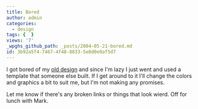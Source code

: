 ```yaml
---
title: Bored
author: admin
categories:
  - design
tags: {  }
views: '7'
_wpghs_github_path: _posts/2004-05-21-bored.md
id: 3b92a5f4-7467-4f48-8833-5e8d0e0af5d7
---
```

<p>I got bored of my <a href="http://www.mennoboy.com/chris/archives/images/wint04design.html">old design</a> and since I'm lazy I just went and used a template that someone else built.  If I get around to it I'll change the colors and graphics a bit to suit me, but I'm not making any promises.</p>
<p>Let me know if there's any broken links or things that look wierd.  Off for lunch with Mark.</p>
